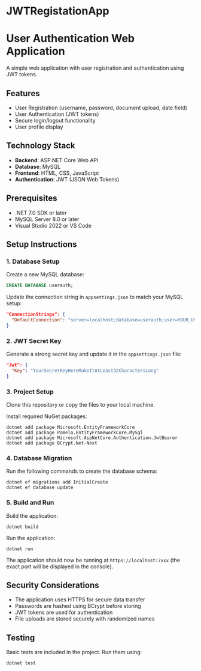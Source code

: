 # JWTRegistationApp

# User Authentication Web Application

A simple web application with user registration and authentication using JWT tokens.

## Features

- User Registration (username, password, document upload, date field)
- User Authentication (JWT tokens)
- Secure login/logout functionality
- User profile display

## Technology Stack

- **Backend**: ASP.NET Core Web API
- **Database**: MySQL
- **Frontend**: HTML, CSS, JavaScript
- **Authentication**: JWT (JSON Web Tokens)

## Prerequisites

- .NET 7.0 SDK or later
- MySQL Server 8.0 or later
- Visual Studio 2022 or VS Code

## Setup Instructions

### 1. Database Setup

Create a new MySQL database:

```sql
CREATE DATABASE userauth;
```

Update the connection string in `appsettings.json` to match your MySQL setup:

```json
"ConnectionStrings": {
  "DefaultConnection": "server=localhost;database=userauth;user=YOUR_USERNAME;password=YOUR_PASSWORD"
}
```

### 2. JWT Secret Key

Generate a strong secret key and update it in the `appsettings.json` file:

```json
"Jwt": {
  "Key": "YourSecretKeyHereMakeItAtLeast32CharactersLong"
}
```

### 3. Project Setup

Clone this repository or copy the files to your local machine.

Install required NuGet packages:

```
dotnet add package Microsoft.EntityFrameworkCore
dotnet add package Pomelo.EntityFrameworkCore.MySql
dotnet add package Microsoft.AspNetCore.Authentication.JwtBearer
dotnet add package BCrypt.Net-Next
```

### 4. Database Migration

Run the following commands to create the database schema:

```
dotnet ef migrations add InitialCreate
dotnet ef database update
```

### 5. Build and Run

Build the application:

```
dotnet build
```

Run the application:

```
dotnet run
```

The application should now be running at `https://localhost:7xxx` (the exact port will be displayed in the console).

## Security Considerations

- The application uses HTTPS for secure data transfer
- Passwords are hashed using BCrypt before storing
- JWT tokens are used for authentication
- File uploads are stored securely with randomized names

## Testing

Basic tests are included in the project. Run them using:

```
dotnet test
```

